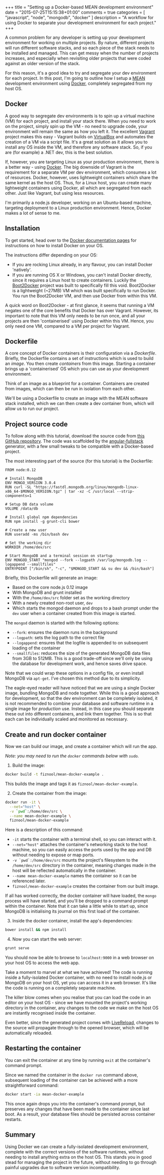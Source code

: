 +++
title = "Setting up a Docker-based MEAN development environment"
date = "2015-07-25T15:15:38+01:00"
comments = true
categories = [
  "javascript",
  "node",
  "mongodb",
  "docker"
]
description = "A workflow for using Docker to separate your development environment for each project."
+++

A common problem for any developer is setting up your development environment for working on multiple projects. By nature, different projects will run different software stacks, and so each piece of the stack needs to be installed and managed. This can get messy when the number of projects increases, and especially when revisiting older projects that were coded against an older version of the stack.

For this reason, it's a good idea to try and segregate your dev environment for each project. In this post, I'm going to outline how I setup a [MEAN][1] development environment using [Docker](http://www.docker.com), completely segregated from my host OS.

  [1]: https://en.wikipedia.org/wiki/MEAN_(software_bundle)

<!-- more -->

## Docker

A good way to segregate dev environments is to spin up a virtual machine (VM) for each project, and install your stack there. When you need to work on the project, simply spin up the VM - no need to upgrade code, your environment will remain the same as how you left it. The excellent [Vagrant](https://www.vagrantup.com/) project makes this easy - Vagrant builds on [VirtualBox](https://www.virtualbox.org/) and automates the creation of a VM via a script file. It's a great solution as it allows you to install any OS inside the VM, and therefore any software stack. So, if you are (for example) a .NET dev, this is the best solution.

If, however, you are targeting Linux as your production environment, there is a better way - using [Docker](http://www.docker.com). The big downside of Vagrant is the requirement for a separate VM per dev environment, which consumes a lot of resources. Docker, however, uses lightweight containers which share the same kernel as the host OS. Thus, for a Linux host, you can create many lightweight containers using Docker, all which are segregated from each other. Just like Vagrant, but using less resources.

I'm primarily a node.js developer, working on an Ubuntu-based machine, targeting deployment to a Linux production environment. Hence, Docker makes a lot of sense to me.

## Installation

To get started, head over to the [Docker documentation pages](http://docs.docker.com) for instructions on how to install Docker on your OS.

The instructions differ depending on your OS:

- If you are rocking Linux already, in any flavour, you can install Docker 'natively'.
- If you are running OS X or Windows, you can't install Docker directly, since it requires a Linux host to create containers. Luckily the [Boot2Docker](http://boot2docker.io/) project was built to specifically fill this void. Boot2Docker is a lightweight (~27MB) VM which was built specifically to run Docker. You run the Boot2Docker VM, and then use Docker from within this VM.

A quick word on Boot2Docker - at first glance, it seems that running a VM negates one of the core benefits that Docker has over Vagrant. However, its important to note that this VM only needs to be run once, and all your projects are then 'containerised' using Docker within this VM. Hence, you only need one VM, compared to a VM per project for Vagrant.

## Dockerfile

A core concept of Docker containers is their configuration via a _Dockerfile_. Briefly, the Dockerfile contains a set of instructions which is used to build an _image_. You then create _containers_ from this image. Starting a container brings up a 'containerised' OS which you can use as your development environment.

Think of an image as a blueprint for a container. Containers are created from images, which can then be run in isolation from each other.

We'll be using a Dockerfile to create an image with the MEAN software stack installed, which we can then create a dev container from, which will allow us to run our project.

## Project source code

To follow along with this tutorial, download the source code from [this GitHub repository](https://github.com/fiznool/mean-docker-example). The code was scaffolded by the [angular-fullstack](https://github.com/DaftMonk/generator-angular-fullstack) generator, with a few small tweaks to be compatible with a Docker-based project.

The most interesting part of the source (for this tutorial) is the Dockerfile:

```
FROM node:0.12

# Install MongoDB
ENV MONGO_VERSION 3.0.4
RUN curl -SL "https://fastdl.mongodb.org/linux/mongodb-linux-x86_64-$MONGO_VERSION.tgz" | tar -xz -C /usr/local --strip-components=1

# Setup DB data volume
VOLUME /data/db

# Install global npm dependencies
RUN npm install -g grunt-cli bower

# Create a new user
RUN useradd -ms /bin/bash dev

# Set the working dir
WORKDIR /home/dev/src

# Start MongoDB and a terminal session on startup
ENV MONGOD_START "mongod --fork --logpath /var/log/mongodb.log --logappend --smallfiles"
ENTRYPOINT ["/bin/sh", "-c", "$MONGOD_START && su dev && /bin/bash"]
```

Briefly, this Dockerfile will generate an image:

- Based on the core node.js 0.12 image
- With MongoDB and grunt installed
- With the `/home/dev/src` folder set as the working directory
- With a newly created non-root user, `dev`
- Which starts the mongod daemon and drops to a bash prompt under the `dev` user when a container created from this image is started.

The `mongod` daemon is started with the following options:

- `--fork`: ensures the daemon runs in the background
- `--logpath`: sets the log path to the correct file
- `--logappend`: ensures that the logfile is appended to on subsequent loading of the container
- `--smallfiles`: reduces the size of the generated MongoDB data files from 3GB to 512MB. This is a good trade-off since we'll only be using the database for development work, and hence saves drive space.

Note that we could wrap these options in a config file, or even install MongoDB via `apt-get`. I've chosen this method due to its simplicity.

The eagle-eyed reader will have noticed that we are using a single Docker image, bundling MongoDB and node together. While this is a good approach for development, so that the dev environment can be completely isolated, it is not recommended to combine your database and software runtime in a single image for _production_ use. Instead, in this case you should separate these out into different containers, and link them together. This is so that each can be individually scaled and monitored as necessary.

## Create and run docker container

Now we can build our image, and create a container which will run the app.

_Note: you may need to run the `docker` commands below with `sudo`._

1. Build the image:

``` sh
docker build -t fiznool/mean-docker-example .
```

This builds the image and tags it as `fiznool/mean-docker-example`.

2. Create the container from the image:

``` sh
docker run -it \
  --net="host" \
  -v `pwd`:/home/dev/src \
  --name mean-docker-example \
  fiznool/mean-docker-example
```

Here is a description of this command:

- `-it` starts the container with a terminal shell, so you can interact with it.
- `--net="host"` attaches the container's networking stack to the host machine, so you can easily access the ports used by the app and DB without needing to expose or map ports.
- ``-v `pwd`:/home/dev/src`` mounts the project's filesystem to the `/home/dev/src` directory in the container, meaning changes made in the host will be reflected automatically in the container.
- `--name mean-docker-example` names the container so it can be referenced later.
- `fiznool/mean-docker-example` creates the container from our built image.

If all has worked correctly, the docker container will have loaded, the `mongo` process will have started, and you'll be dropped to a command prompt within the container. Note that it can take a little while to start up, since MongoDB is initialising its journal on this first load of the container.

3. Inside the docker container, install the app's dependencies:

``` sh
bower install && npm install
```

4. Now you can start the web server:

``` sh
grunt serve
```

You should now be able to browse to `localhost:9000` in a web browser on your host OS to access the web app.

Take a moment to marvel at what we have achieved! The code is running inside a fully-isolated Docker container, with no need to install node.js or MongoDB on your host OS, yet you can access it in a web browser. It's like the code is running on a completely separate machine.

The killer blow comes when you realise that you can load the code in an editor on your host OS - since we have mounted the project's working directory in the container, any changes to the code we make on the host OS are instantly recognised inside the container.

Even better, since the generated project comes with [LiveReload](http://livereload.com/), changes to the source will propagate through to the opened browser, which will be automatically reloaded.

## Restarting the container

You can exit the container at any time by running `exit` at the container's command prompt.

Since we named the container in the `docker run` command above, subsequent loading of the container can be achieved with a more straightforward command:

``` sh
docker start -ia mean-docker-example
```

This once again drops you into the container's command prompt, but preserves any changes that have been made to the container since last boot. As a result, your database files should be persisted across container restarts.

## Summary

Using Docker we can create a fully-isolated development environment, complete with the correct versions of the software runtimes, without needing to install anything extra on the host OS. This stands you in good stead for managing the project in the future, without needing to go through painful upgrades due to software version incompatibility.
